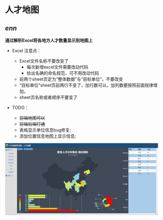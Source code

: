 # 人才地图
*enn*
----------
**通过解析Excel将各地方人才数量显示到地图上**  


- Excel 注意点：
    - Excel文件名称不要改变了
        - 每次新增excel文件需要改动代码
        - 给出名确的命名规范，可不用改动代码
    - 前两个sheet页定为“整体数据”与“目标单位”，不要改变
    - “目标单位”sheet页前两行不变了，加行数可以，加列数要按照前面规律增加。
    - sheet页名称或者顺序不要变了

- TODO：
    - ~~前端地图可以~~
    - ~~前端后端打通~~
    - 表格显示单位信息bug修复;
    - 添加位置信息地图上显示信息;

![主页视图](https://github.com/Airseai6/talentMap/raw/main/doc/images/1.png)
